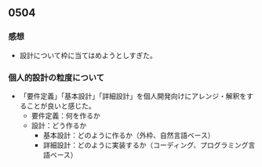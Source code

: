 ## 0504
### 感想
- 設計について枠に当てはめようとしすぎた。
### 個人的設計の粒度について
- 「要件定義」「基本設計」「詳細設計」を個人開発向けにアレンジ・解釈をすることが良いと感じた。
	- 要件定義：何を作るか
	- 設計：どう作るか
		- 基本設計：どのように作るか（外枠、自然言語ベース）
		- 詳細設計：どのように実装するか（コーディング、プログラミング言語ベース）
